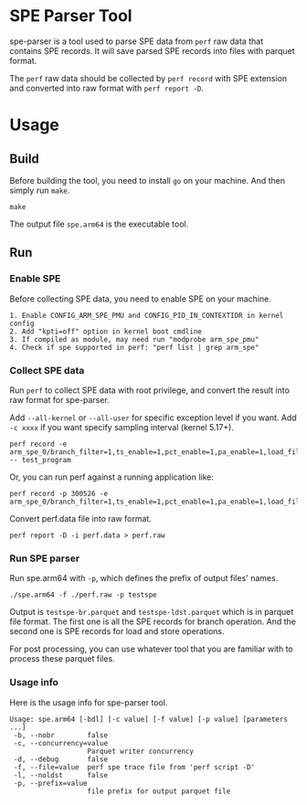 # SPE Parser Tool

spe-parser is a tool used to parse SPE data from `perf` raw data that contains SPE records. It will save parsed SPE records into files with parquet format.

The `perf` raw data should be collected by `perf record` with SPE extension and converted into raw format with `perf report -D`.

# Usage

## Build

Before building the tool, you need to install `go` on your machine. And then simply run `make`.
```
make
```
The output file `spe.arm64` is the executable tool.

## Run

### Enable SPE
Before collecting SPE data, you need to enable SPE on your machine.
```
1. Enable CONFIG_ARM_SPE_PMU and CONFIG_PID_IN_CONTEXTIDR in kernel config
2. Add "kpti=off" option in kernel boot cmdline
3. If compiled as module, may need run "modprobe arm_spe_pmu"
4. Check if spe supported in perf: "perf list | grep arm_spe"
```

### Collect SPE data
Run `perf` to collect SPE data with root privilege, and convert the result into raw format for spe-parser.

Add `--all-kernel` or `--all-user` for specific exception level if you want.  Add `-c xxxx` if you want specify sampling interval (kernel 5.17+).
```
perf record -e arm_spe_0/branch_filter=1,ts_enable=1,pct_enable=1,pa_enable=1,load_filter=1,jitter=1,store_filter=1,min_latency=0/ -- test_program
```
Or, you can run perf against a running application like:
```
perf record -p 300526 -e arm_spe_0/branch_filter=1,ts_enable=1,pct_enable=1,pa_enable=1,load_filter=1,jitter=1,store_filter=1,min_latency=0/
```
Convert perf.data file into raw format.
```
perf report -D -i perf.data > perf.raw
```

### Run SPE parser
Run spe.arm64 with `-p`, which defines the prefix of output files' names.

```
./spe.arm64 -f ./perf.raw -p testspe
```
Output is `testspe-br.parquet` and `testspe-ldst.parquet` which is in parquet file format. The first one is all the SPE records for branch operation. And the second one is SPE records for load and store operations.

For post processing, you can use whatever tool that you are familiar with to process these parquet files.

### Usage info
Here is the usage info for spe-parser tool.
```
Usage: spe.arm64 [-bdl] [-c value] [-f value] [-p value] [parameters ...]
 -b, --nobr        false
 -c, --concurrency=value
                   Parquet writer concurrency
 -d, --debug       false
 -f, --file=value  perf spe trace file from 'perf script -D'
 -l, --noldst      false
 -p, --prefix=value
                   file prefix for output parquet file
```
